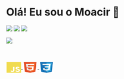 ### <h1>Olá! Eu sou o Moacir 👋</h1>

<div>
<p><a href="https://www.linkedin.com/in/moacir-jos%C3%A9-61b848197" target="_blank"><img src="https://img.shields.io/badge/-LinkedIn-%230077B5?style=for-the-badge&logo=linkedin&logoColor=white" target="_blank"></a>
<a href="https://discord.gg/wagxzStdcR" target="_blank"><img src="https://img.shields.io/badge/Microsoft_Outlook-0078D4?style=for-the-badge&logo=microsoft-outlook&logoColor=white" target="_blank"></a>
<a href="https://instagram.com/neetinho_silva" target="_blank"><img src="https://img.shields.io/badge/-Instagram-%23E4405F?style=for-the-badge&logo=instagram&logoColor=white" target="_blank"></a></p>

</a>
 
</div>


  <a href="https://github.com/MoacirjsNeto">
  <img height="180em" src="https://github-readme-stats.vercel.app/api?username=MoacirjsNeto&show_icons=true&theme=merko&include_all_commits=true&count_private=true"/>
</div>

##
<div style="display: inline_block"><br>
<img align="center" alt="Moacir-Js" height="30" width="40" src="https://raw.githubusercontent.com/devicons/devicon/master/icons/javascript/javascript-plain.svg">
<img align="center" alt="Moacir-HTML" height="30" width="40" src="https://raw.githubusercontent.com/devicons/devicon/master/icons/html5/html5-original.svg">
<img align="center" alt="Moacir-CSS" height="30" width="40" src="https://raw.githubusercontent.com/devicons/devicon/master/icons/css3/css3-original.svg">
</div>
